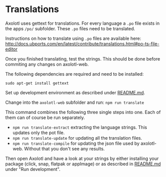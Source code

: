 # Translations

Axolotl uses gettext for translations. For every language a `.po` file exists in the apps `/po/` subfolder. These `.po` files need to be translated.

Instructions on how to translate using `.po` files are available here: http://docs.ubports.com/en/latest/contribute/translations.html#po-ts-file-editor

Once you finished translating, test the strings. This should be done before commiting any changes on axolotl-web.

The following dependencies are required and need to be installed:
```
sudo apt-get install gettext

```
Set up development environment as described under [README.md](README.md).

Change into the `axolotl-web` subfolder and run:
`npm run translate`

This command combines the following three single steps into one. Each of them can of course be run separately.
* `npm run translate-extract` extracting the language strings. This updates only the pot file.
* `npm run translate-update` for updating all the translation files.
* `npm run translate-compile` for updating the json file used by axolotl-web. Without that you don't see any results.

Then open Axolotl and have a look at your strings by either installing your package (click, snap, flatpak or appImage) or as described in [README.md](README.md) under "Run development".
